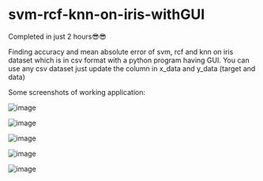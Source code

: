 # svm-rcf-knn-on-iris-withGUI

Completed in just 2 hours😎😎

Finding accuracy and mean absolute error of svm, rcf and knn on iris dataset which is in csv format with a python program having GUI.
You can use any csv dataset just update the column in x_data and y_data (target and data)

Some screenshots of working application:

![image](https://user-images.githubusercontent.com/54552051/120389773-7c93f680-c34a-11eb-9a5d-c57617d3f552.png)

![image](https://user-images.githubusercontent.com/54552051/120389786-8289d780-c34a-11eb-9e2e-8cbe2ed504fc.png)

![image](https://user-images.githubusercontent.com/54552051/120389802-887fb880-c34a-11eb-9e06-6d8509ecacae.png)

![image](https://user-images.githubusercontent.com/54552051/120389818-8fa6c680-c34a-11eb-9ff6-671441f5ecc5.png)

![image](https://user-images.githubusercontent.com/54552051/120389848-96cdd480-c34a-11eb-86d1-348f538ed1b8.png)
